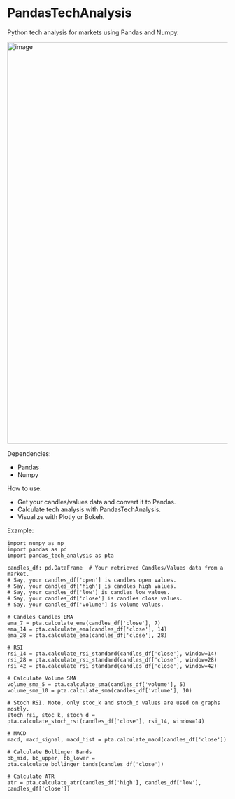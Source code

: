 # PandasTechAnalysis
Python tech analysis for markets using Pandas and Numpy.

<img width="1512" height="916" alt="image" src="https://github.com/user-attachments/assets/824e51a1-9f96-439c-894a-ba83e14dec32" />

Dependencies:
- Pandas
- Numpy

How to use:
- Get your candles/values data and convert it to Pandas.
- Calculate tech analysis with PandasTechAnalysis.
- Visualize with Plotly or Bokeh.

Example:
```
import numpy as np
import pandas as pd
import pandas_tech_analysis as pta

candles_df: pd.DataFrame  # Your retrieved Candles/Values data from a market.
# Say, your candles_df['open'] is candles open values.
# Say, your candles_df['high'] is candles high values.
# Say, your candles_df['low'] is candles low values.
# Say, your candles_df['close'] is candles close values.
# Say, your candles_df['volume'] is volume values.

# Candles Candles EMA
ema_7 = pta.calculate_ema(candles_df['close'], 7)
ema_14 = pta.calculate_ema(candles_df['close'], 14)
ema_28 = pta.calculate_ema(candles_df['close'], 28)

# RSI
rsi_14 = pta.calculate_rsi_standard(candles_df['close'], window=14)
rsi_28 = pta.calculate_rsi_standard(candles_df['close'], window=28)
rsi_42 = pta.calculate_rsi_standard(candles_df['close'], window=42)

# Calculate Volume SMA
volume_sma_5 = pta.calculate_sma(candles_df['volume'], 5)
volume_sma_10 = pta.calculate_sma(candles_df['volume'], 10)

# Stoch RSI. Note, only stoc_k and stoch_d values are used on graphs mostly.
stoch_rsi, stoc_k, stoch_d = pta.calculate_stoch_rsi(candles_df['close'], rsi_14, window=14)

# MACD
macd, macd_signal, macd_hist = pta.calculate_macd(candles_df['close'])

# Calculate Bollinger Bands
bb_mid, bb_upper, bb_lower =  pta.calculate_bollinger_bands(candles_df['close'])

# Calculate ATR
atr = pta.calculate_atr(candles_df['high'], candles_df['low'], candles_df['close'])
```
